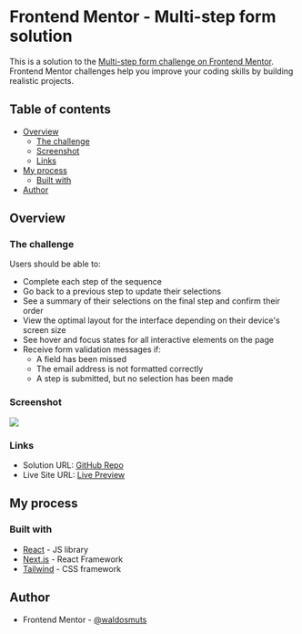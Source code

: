 # Frontend Mentor - Multi-step form solution

This is a solution to the [Multi-step form challenge on Frontend Mentor](https://www.frontendmentor.io/challenges/multistep-form-YVAnSdqQBJ). Frontend Mentor challenges help you improve your coding skills by building realistic projects.

## Table of contents

- [Overview](#overview)
  - [The challenge](#the-challenge)
  - [Screenshot](#screenshot)
  - [Links](#links)
- [My process](#my-process)
  - [Built with](#built-with)
- [Author](#author)

## Overview

### The challenge

Users should be able to:

- Complete each step of the sequence
- Go back to a previous step to update their selections
- See a summary of their selections on the final step and confirm their order
- View the optimal layout for the interface depending on their device's screen size
- See hover and focus states for all interactive elements on the page
- Receive form validation messages if:
  - A field has been missed
  - The email address is not formatted correctly
  - A step is submitted, but no selection has been made

### Screenshot

![](./screenshot.png)

### Links

- Solution URL: [GitHub Repo](https://github.com/waldosmuts/talentassisto-form)
- Live Site URL: [Live Preview](https://wuts-msf.vercel.app/info)

## My process

### Built with

- [React](https://reactjs.org/) - JS library
- [Next.js](https://nextjs.org/) - React Framework
- [Tailwind](https://tailwindcss.com/) - CSS framework

## Author

- Frontend Mentor - [@waldosmuts](https://www.frontendmentor.io/profile/waldosmuts)
